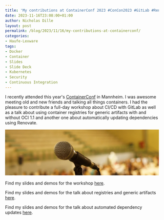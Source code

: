 ```yaml
---
title: 'My contributions at ContainerConf 2023 #ConCon2023 #GitLab #Renovate #OCI'
date: 2023-11-16T23:08:00+01:00
author: Nicholas Dille
layout: post
permalink: /blog/2023/11/16/my-contributions-at-containerconf/
categories:
- Haufe-Lexware
tags:
- Docker
- Container
- Slides
- Slide Deck
- Kubernetes
- Security
- Continuous Integration
---
```

I recently attended this year's [ContainerConf](https://www.containerconf.de) in Mannheim. I was awesome meeting old and new friends and talking all things containers. I had the pleasure to contribute a full-day workshop about CI/CD with GitLab as well as a talk about using container registries for generic artifacts with and without OCI 1.1 and another one about automatically updating dependencies using Renovate.

<img src="/media/2022/11/joao-cruz-IkEpl3JkVqU-unsplash.jpg" style="object-fit: cover; object-position: center 70%; width: 100%; height: 150px;" />

<!--more-->

Find my slides and demos for the workshop [here](https://github.com/nicholasdille/container-slides/releases/tag/20231114.1).

Find my slides and demos for the talk about registries and generic artifacts [here](https://github.com/nicholasdille/container-slides/releases/tag/20231115).

Find my slides and demos for the talk about automated dependency updates [here](https://github.com/nicholasdille/container-slides/releases/tag/20231116.1).